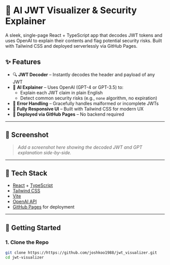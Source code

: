 # 🔐 AI JWT Visualizer & Security Explainer

A sleek, single-page React + TypeScript app that decodes JWT tokens and uses OpenAI to explain their contents and flag potential security risks. Built with Tailwind CSS and deployed serverlessly via GitHub Pages.

## ✨ Features

- 🔍 **JWT Decoder** – Instantly decodes the header and payload of any JWT
- 🧠 **AI Explainer** – Uses OpenAI (GPT-4 or GPT-3.5) to:
  - Explain each JWT claim in plain English
  - Detect common security risks (e.g., `none` algorithm, no expiration)
- 🧪 **Error Handling** – Gracefully handles malformed or incomplete JWTs
- 💅 **Fully Responsive UI** – Built with Tailwind CSS for modern UX
- 🚀 **Deployed via GitHub Pages** – No backend required

---

## 📸 Screenshot

> _Add a screenshot here showing the decoded JWT and GPT explanation side-by-side._

---

## 🧱 Tech Stack

- [React](https://react.dev/) + [TypeScript](https://www.typescriptlang.org/)
- [Tailwind CSS](https://tailwindcss.com/)
- [Vite](https://vitejs.dev/)
- [OpenAI API](https://platform.openai.com/)
- [GitHub Pages](https://pages.github.com/) for deployment

---

## 🚀 Getting Started

### 1. Clone the Repo

```bash
git clone https://https://github.com/joshkoo1988/jwt_visualizer.git
cd jwt-visualizer
```
